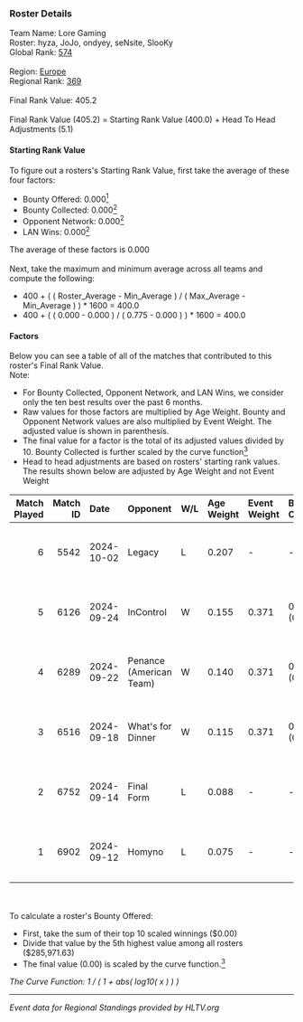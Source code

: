 ### Roster Details<br />
Team Name: Lore Gaming<br />
Roster: hyza, JoJo, ondyey, seNsite, SlooKy<br />
Global Rank: [574](../../standings_global_2025_02_28.md)<br />
<br />
Region: [Europe]( ../../standings_europe_2025_02_28.md)<br />
Regional Rank: [369]( ../../standings_europe_2025_02_28.md)<br />
<br />
Final Rank Value:  405.2<br />
<br />
Final Rank Value (405.2) = Starting Rank Value (400.0) + Head To Head Adjustments (5.1)<br />

#### Starting Rank Value<br />
To figure out a rosters's Starting Rank Value, first take the average of these four factors:<br />
- Bounty Offered: 0.000[<sup>1</sup>](#table2)
- Bounty Collected: 0.000[<sup>2</sup>](#table1)
- Opponent Network: 0.000[<sup>2</sup>](#table1)
- LAN Wins: 0.000[<sup>2</sup>](#table1)

The average of these factors is 0.000<br />
<br />
Next, take the maximum and minimum average across all teams and compute the following:<br />
- 400 + ( ( Roster_Average - Min_Average ) / ( Max_Average - Min_Average ) ) * 1600 = 400.0
- 400 + ( ( 0.000 - 0.000 ) / ( 0.775 - 0.000 ) ) * 1600 = 400.0


#### Factors<br />
Below you can see a table of all of the matches that contributed to this roster's Final Rank Value.<br />
Note:<br />

- For Bounty Collected, Opponent Network, and LAN Wins, we consider only the ten best results over the past 6 months.
- Raw values for those factors are multiplied by Age Weight. Bounty and Opponent Network values are also multiplied by Event Weight. The adjusted value is shown in parenthesis.
- The final value for a factor is the total of its adjusted values divided by 10. Bounty Collected is further scaled by the curve function[<sup>3</sup>](#curveFunction)
- Head to head adjustments are based on rosters' starting rank values. The results shown below are adjusted by Age Weight and not Event Weight
<span id="table1"></span><br />


| Match Played | Match ID | Date       | Opponent                | W/L | Age Weight | Event Weight | Bounty Collected | Opponent Network | LAN Wins  | H2H Adj. | Roster                              |
| -: | -: | :- | :- | :- | :- | :- | :- | :- | :- | -: | :- |
|            6 |     5542 | 2024-10-02 | Legacy                  | L   | 0.207      | -            | -                | -                | -         |    -0.35 | hyza, JoJo, ondyey, seNsite, SlooKy |
|            5 |     6126 | 2024-09-24 | InControl               | W   | 0.155      | 0.371        | 0.000 (0.000)    | 0.006 (0.000)    | 0 (0.000) |     2.42 | hyza, JoJo, ondyey, seNsite, SlooKy |
|            4 |     6289 | 2024-09-22 | Penance (American Team) | W   | 0.140      | 0.371        | 0.000 (0.000)    | 0.004 (0.000)    | 0 (0.000) |     2.19 | hyza, JoJo, ondyey, seNsite, SlooKy |
|            3 |     6516 | 2024-09-18 | What's for Dinner       | W   | 0.115      | 0.371        | 0.000 (0.000)    | 0.000 (0.000)    | 0 (0.000) |     1.80 | hyza, JoJo, ondyey, seNsite, SlooKy |
|            2 |     6752 | 2024-09-14 | Final Form              | L   | 0.088      | -            | -                | -                | -         |    -0.62 | hyza, JoJo, ondyey, seNsite, SlooKy |
|            1 |     6902 | 2024-09-12 | Homyno                  | L   | 0.075      | -            | -                | -                | -         |    -0.32 | hyza, JoJo, ondyey, seNsite, SlooKy |

<br />
<span id="table2"></span><br />
To calculate a roster's Bounty Offered:<br />

- First, take the sum of their top 10 scaled winnings ($0.00)
- Divide that value by the 5th highest value among all rosters ($285,971.63)
- The final value (0.00) is scaled by the curve function.[<sup>3</sup>](#curveFunction)

<span id="curveFunction"></span>_The Curve Function: 1 / ( 1 + abs( log10( x ) ) )_<br />

---
_Event data for Regional Standings provided by HLTV.org_<br />
